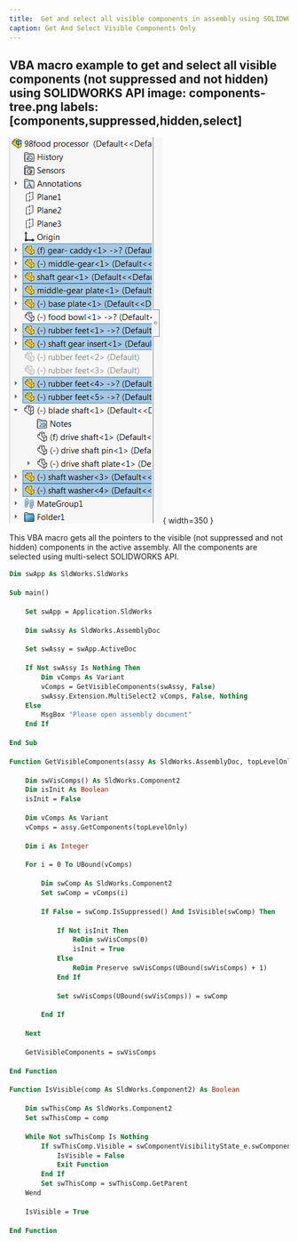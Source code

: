```yaml
---
title:  Get and select all visible components in assembly using SOLIDWORKS API
caption: Get And Select Visible Components Only
---
```

 VBA macro example to get and select all visible components (not suppressed and not hidden) using SOLIDWORKS API
image: components-tree.png
labels: [components,suppressed,hidden,select]
---
![Components selected in the feature manager tree](components-tree.png){ width=350 }

This VBA macro gets all the pointers to the visible (not suppressed and not hidden) components in the active assembly. All the components are selected using multi-select SOLIDWORKS API.

~~~ vb
Dim swApp As SldWorks.SldWorks

Sub main()

    Set swApp = Application.SldWorks
    
    Dim swAssy As SldWorks.AssemblyDoc
    
    Set swAssy = swApp.ActiveDoc
    
    If Not swAssy Is Nothing Then
        Dim vComps As Variant
        vComps = GetVisibleComponents(swAssy, False)
        swAssy.Extension.MultiSelect2 vComps, False, Nothing
    Else
        MsgBox "Please open assembly document"
    End If
    
End Sub

Function GetVisibleComponents(assy As SldWorks.AssemblyDoc, topLevelOnly As Boolean) As Variant
    
    Dim swVisComps() As SldWorks.Component2
    Dim isInit As Boolean
    isInit = False
    
    Dim vComps As Variant
    vComps = assy.GetComponents(topLevelOnly)
    
    Dim i As Integer
    
    For i = 0 To UBound(vComps)
        
        Dim swComp As SldWorks.Component2
        Set swComp = vComps(i)
        
        If False = swComp.IsSuppressed() And IsVisible(swComp) Then
            
            If Not isInit Then
                ReDim swVisComps(0)
                isInit = True
            Else
                ReDim Preserve swVisComps(UBound(swVisComps) + 1)
            End If
            
            Set swVisComps(UBound(swVisComps)) = swComp
        
        End If
        
    Next
    
    GetVisibleComponents = swVisComps
    
End Function

Function IsVisible(comp As SldWorks.Component2) As Boolean
    
    Dim swThisComp As SldWorks.Component2
    Set swThisComp = comp
    
    While Not swThisComp Is Nothing
        If swThisComp.Visible = swComponentVisibilityState_e.swComponentHidden Then
            IsVisible = False
            Exit Function
        End If
        Set swThisComp = swThisComp.GetParent
    Wend
    
    IsVisible = True
    
End Function
~~~

